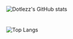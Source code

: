 ![Dotlezz's GitHub stats](https://github-readme-stats.vercel.app/api?username=Dotlezz&count_private=true&show_icons=true&theme=radical)
#
![Top Langs](https://github-readme-stats.vercel.app/api/top-langs/?username=Dotlezz&theme=radical&langs_count=5)
